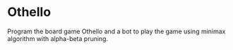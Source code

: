 # Othello
Program the board game Othello and a bot to play the game using minimax algorithm with alpha-beta pruning.
